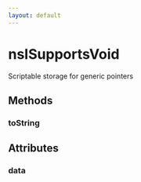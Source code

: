 ```yaml
---
layout: default
---
```


# nsISupportsVoid #
  
Scriptable storage for generic pointers  
  

## Methods ##

### toString ###

## Attributes ##

### data ###
